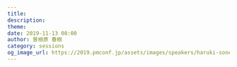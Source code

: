 ```yaml
---
title: 
description: 
theme: 
date: 2019-11-13 00:00
author: 曽根原 春樹
category: sessions
og_image_url: https://2019.pmconf.jp/assets/images/speakers/haruki-sonehara.png
---
```


